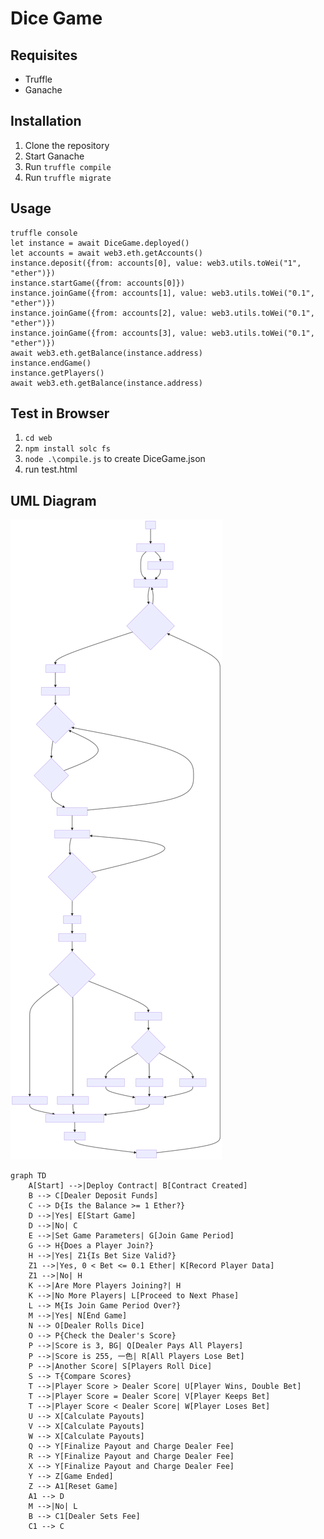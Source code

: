 # Dice Game

## Requisites
- Truffle
- Ganache

## Installation
1. Clone the repository
2. Start Ganache
3. Run `truffle compile`
4. Run `truffle migrate`

## Usage
```
truffle console
let instance = await DiceGame.deployed()
let accounts = await web3.eth.getAccounts()
instance.deposit({from: accounts[0], value: web3.utils.toWei("1", "ether")})
instance.startGame({from: accounts[0]})
instance.joinGame({from: accounts[1], value: web3.utils.toWei("0.1", "ether")})
instance.joinGame({from: accounts[2], value: web3.utils.toWei("0.1", "ether")})
instance.joinGame({from: accounts[3], value: web3.utils.toWei("0.1", "ether")})
await web3.eth.getBalance(instance.address)
instance.endGame()
instance.getPlayers()
await web3.eth.getBalance(instance.address)
```

## Test in Browser

1. `cd web`
2. `npm install solc fs`
3. `node .\compile.js` to create DiceGame.json
4. run test.html


## UML Diagram
![Diagram](./diagram.svg)
```mermail
graph TD
    A[Start] -->|Deploy Contract| B[Contract Created]
    B --> C[Dealer Deposit Funds]
    C --> D{Is the Balance >= 1 Ether?}
    D -->|Yes| E[Start Game]
    D -->|No| C
    E -->|Set Game Parameters| G[Join Game Period]
    G --> H{Does a Player Join?}
    H -->|Yes| Z1{Is Bet Size Valid?}
    Z1 -->|Yes, 0 < Bet <= 0.1 Ether| K[Record Player Data]
    Z1 -->|No| H
    K -->|Are More Players Joining?| H
    K -->|No More Players| L[Proceed to Next Phase]
    L --> M{Is Join Game Period Over?}
    M -->|Yes| N[End Game]
    N --> O[Dealer Rolls Dice]
    O --> P{Check the Dealer's Score}
    P -->|Score is 3, BG| Q[Dealer Pays All Players]
    P -->|Score is 255, 一色| R[All Players Lose Bet]
    P -->|Another Score| S[Players Roll Dice]
    S --> T{Compare Scores}
    T -->|Player Score > Dealer Score| U[Player Wins, Double Bet]
    T -->|Player Score = Dealer Score| V[Player Keeps Bet]
    T -->|Player Score < Dealer Score| W[Player Loses Bet]
    U --> X[Calculate Payouts]
    V --> X[Calculate Payouts]
    W --> X[Calculate Payouts]
    Q --> Y[Finalize Payout and Charge Dealer Fee]
    R --> Y[Finalize Payout and Charge Dealer Fee]
    X --> Y[Finalize Payout and Charge Dealer Fee]
    Y --> Z[Game Ended]
    Z --> A1[Reset Game]
    A1 --> D
    M -->|No| L
    B --> C1[Dealer Sets Fee]
    C1 --> C
```